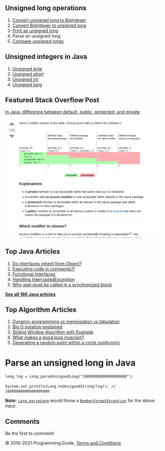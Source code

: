 <span class="underline"></span>

<span class="underline"></span>

## Unsigned long operations

1.  [Convert unsigned long to BigInteger](convert-unsigned-long-to-biginteger.html)
2.  [Convert BigInteger to unsigned long](convert-biginteger-to-unsigned-long.html)
3.  [Print an unsigned long](print-unsigned-long.html)
4.  Parse an unsigned long
5.  [Compare unsigned longs](compare-unsigned-longs.html)

## Unsigned integers in Java

1.  [Unsigned byte](unsigned-byte.html)
2.  [Unsigned short](unsigned-short.html)
3.  [Unsigned int](unsigned-int.html)
4.  [Unsigned long](unsigned-long.html)

## Featured Stack Overflow Post

[In Java, difference between default, public, protected, and private](https://stackoverflow.com/a/33627846/276052)

[<img src="../images/so-featured-33627846.png" alt="StackOverflow screenshot thumbnail" class="screenshot" />](https://stackoverflow.com/a/33627846/276052)

<span class="underline"></span>

## Top Java Articles

1.  [Do interfaces inherit from Object?](do-interfaces-inherit-from-object.html)
2.  [Executing code in comments?!](executing-code-in-comments.html)
3.  [Functional Interfaces](functional-interfaces.html)
4.  [Handling InterruptedException](handling-interrupted-exceptions.html)
5.  [Why wait must be called in a synchronized block](why-wait-must-be-in-synchronized.html)

[**See all 190 Java articles**](index.html)

## Top Algorithm Articles

1.  [Dynamic programming vs memoization vs tabulation](../dynamic-programming-vs-memoization-vs-tabulation.html)
2.  [Big O notation explained](../big-o-notation-explained.html)
3.  [Sliding Window Algorithm with Example](../sliding-window-example.html)
4.  [What makes a good loop invariant?](../what-makes-a-good-loop-invariant.html)
5.  [Generating a random point within a circle (uniformly)](../random-point-within-circle.html)

# Parse an unsigned long in Java

    long lng = Long.parseUnsignedLong("10000000000000000000");

    System.out.println(Long.toUnsignedString(lng)); // 10000000000000000000

**Note:** [`Long.parseLong`](https://docs.oracle.com/javase/8/docs/api/java/lang/Long.html#parseLong-java.lang.String-) would throw a [`NumberFormatException`](https://docs.oracle.com/javase/8/docs/api/java/lang/NumberFormatException.html) for the above input.

## Comments

Be the first to comment!

© 2016–2021 Programming.Guide, [Terms and Conditions](../terms-and-conditions.html)
